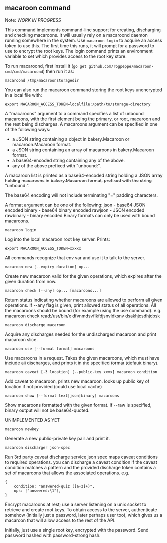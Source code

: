macaroon command
-------

Note: *WORK IN PROGRESS*

This command implements command-line support for creating, discharging
and checking macaroons. It will usually rely on a macaroond daemon running
somewhere in the system. Use `macaroon login` to acquire an access token
to use this. The first time this runs, it will prompt for a password to use
to encrypt the root keys. The login command prints an environment variable
to set which provides access to the root key store.

To run macaroond, first install it (`go get github.com/rogpeppe/macaroon-cmd/cmd/macaroond`)
then run it as:

	macaroond /tmp/macaroonstoragedir

You can also run the macaroon command storing the root keys unencrypted in
a local file with:

	export MACAROON_ACCESS_TOKEN=localfile:/path/to/storage-directory

A "macaroons" argument to a command specifies a list of unbound macaroons,
with the first element being the primary, or root, macaroon and the rest
being discharges. A macaroons argument can be specified in one of the
following ways:

 - a JSON string containing a object in bakery.Macaroon or macaroon.Macaroon format.
 - a JSON string containing an array of macaroons in bakery.Macaroon format.
 - a base64-encoded string containing any of the above.
 - any of the above prefixed with "unbound:".

A macaroon list is printed as a base64-encoded
string holding a JSON array holding macaroons in bakery.Macaroon
format, prefixed with the string "unbound:".

The base64 encoding will not include terminating "=" padding
characters.

A format argument can be one of the following:
	json			- base64 JSON encoded
	binary		- base64 binary encoded
	rawjson		- JSON encoded
	rawbinary	- binary encoded
Binary formats can only be used with bound macaroons.

	macaroon login
	
Log into the local macaroon root key server. Prints:

	export MACAROON_ACCESS_TOKEN=xxxxx

All commands recognize that env var and use it
to talk to the server.

	macaroon new [--expiry duration] op...

Create new macaroon valid for the given operations,
which expires after the given duration from now.

	macaroon check [--any] op... [macaroons...]

Return status indicating whether macaroons are allowed to perform all given
operations. If --any flag is given, print allowed status of all operations.
All the macaroons should be bound (for example using the use command).
e.g. macaroon check read:/usr/bin/x dfvnmdsvflkfdjsnvldksnv dsakhjcsdhjcbsk

	macaroon discharge macaroon

Acquire any discharges needed for the undischarged macaroon
and print macaroon slice.

	macaroon use [--format format] macaroons

Use macaroons in a request. Takes the given macaroons, which
must have include all discharges, and prints it in the specified
format (default binary).

	macaroon caveat [-3 location] [--public-key xxxx] macaroon condition

Add caveat to macaroon, prints new macaroon.
looks up public key of location if not provided
(could use local cache)

	macaroon show [--format text|json|binary] macaroons

Show macaroons formatted with the given
format. If --raw is specified, binary output will not be base64-quoted.


UNIMPLEMENTED AS YET

	macaroon newkey
	
Generate a new public-private key pair and print it.


	macaroon discharger json-spec
	
Run 3rd party caveat discharge service
json spec maps caveat conditions to required operations.
you can discharge a caveat condition if the caveat condition
matches a pattern and the provided discharge token contains
a set of macaroons that allows the associated operations.
e.g.

	{
		condition: "answered-quiz ([a-z]+)",
		ops: ["answered:\1"],
	}

Encrypt macaroons at rest; use a server listening on a unix socket
to retrieve and create root keys. To obtain access to the server,
authenticate somehow (initially just a password, later perhaps user
too), which gives us a macaroon that will allow access to the rest
of the API.

Initially, just use a single root key, encrypted with the password.
Send password hashed with password-strong hash.
